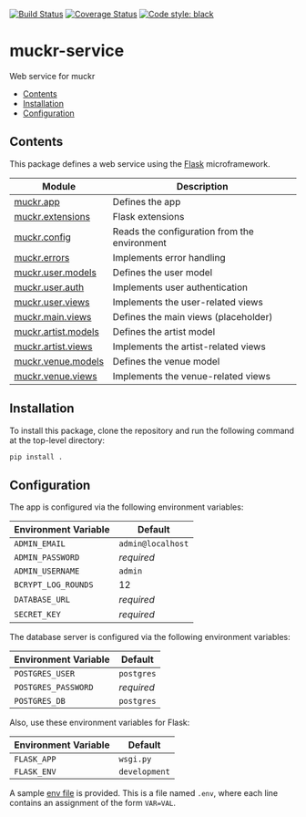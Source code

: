 [![Build Status](https://img.shields.io/travis/cjolowicz/muckr-service.svg?style=flat-square)](https://travis-ci.org/cjolowicz/muckr-service)
[![Coverage Status](https://img.shields.io/coveralls/cjolowicz/muckr-service.svg?style=flat-square)](https://coveralls.io/github/cjolowicz/muckr-service?branch=master)
[![Code style: black](https://img.shields.io/badge/code%20style-black-000000.svg?style=flat-square)](https://github.com/ambv/black)

# muckr-service

Web service for muckr

- [Contents](#contents)
- [Installation](#installation)
- [Configuration](#configuration)

## Contents

This package defines a web service using the
[Flask](http://flask.pocoo.org/) microframework.

| Module                                        | Description                                  |
| ---                                           | ---                                          |
| [muckr.app](muckr/app.py)                     | Defines the app                              |
| [muckr.extensions](muckr/extensions.py)       | Flask extensions                             |
| [muckr.config](muckr/config.py)               | Reads the configuration from the environment |
| [muckr.errors](muckr/errors.py)               | Implements error handling                    |
| [muckr.user.models](muckr/user/models.py)     | Defines the user model                       |
| [muckr.user.auth](muckr/user/auth.py)         | Implements user authentication               |
| [muckr.user.views](muckr/user/views.py)       | Implements the user-related views            |
| [muckr.main.views](muckr/main/views.py)       | Defines the main views (placeholder)         |
| [muckr.artist.models](muckr/artist/models.py) | Defines the artist model                     |
| [muckr.artist.views](muckr/artist/views.py)   | Implements the artist-related views          |
| [muckr.venue.models](muckr/venue/models.py)   | Defines the venue model                      |
| [muckr.venue.views](muckr/venue/views.py)     | Implements the venue-related views           |

## Installation

To install this package, clone the repository and run the following command at
the top-level directory:

```sh
pip install .
```

## Configuration

The app is configured via the following environment variables:

| Environment Variable | Default           |
| ---                  | ---               |
| `ADMIN_EMAIL`        | `admin@localhost` |
| `ADMIN_PASSWORD`     | *required*        |
| `ADMIN_USERNAME`     | `admin`           |
| `BCRYPT_LOG_ROUNDS`  | 12                |
| `DATABASE_URL`       | *required*        |
| `SECRET_KEY`         | *required*        |

The database server is configured via the following environment variables:

| Environment Variable | Default    |
| ---                  | ---        |
| `POSTGRES_USER`      | `postgres` |
| `POSTGRES_PASSWORD`  | *required* |
| `POSTGRES_DB`        | `postgres` |

Also, use these environment variables for Flask:

| Environment Variable | Default       |
| ---                  | ---           |
| `FLASK_APP`          | `wsgi.py`     |
| `FLASK_ENV`          | `development` |

A sample [env file](.env.sample) is provided. This is a file named
`.env`, where each line contains an assignment of the form `VAR=VAL`.
